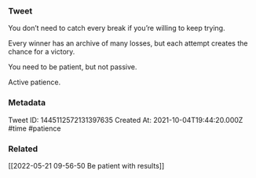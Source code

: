 ### Tweet
You don’t need to catch every break if you’re willing to keep trying. 

Every winner has an archive of many losses, but each attempt creates the chance for a victory.

You need to be patient, but not passive.

Active patience.

### Metadata
Tweet ID: 1445112572131397635
Created At: 2021-10-04T19:44:20.000Z
#time 
#patience

### Related
[[2022-05-21 09-56-50 Be patient with results]]

